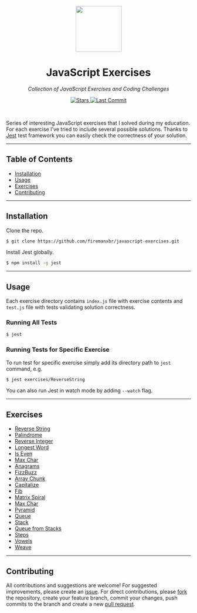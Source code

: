 <div align="center">
  <a href="https://github.com/firemanxbr/javascript-exercises">
    <img src="https://user-images.githubusercontent.com/35331661/42527869-27757618-847a-11e8-92f0-ab671ea0d200.png" height="125px">
  </a>
  <h1>JavaScript Exercises</h1>
  <p>
    <em>Collection of JavaScript Exercises and Coding Challenges</em>
  </p>
  <p>
    <a href="https://github.com/firemanxbr/javascript-exercises/stargazers">
      <img src="https://img.shields.io/github/stars/firemanxbr/javascript-exercises.svg" alt="Stars" /> 
    </a>
    <a href="https://github.com/firemanxbr/javascript-exercises/commits/master">
      <img src="https://img.shields.io/github/last-commit/firemanxbr/javascript-exercises.svg" alt="Last Commit" />
    </a>
  </p>
  <br>
</div>

Series of interesting JavaScript exercises that I solved during my education. For each exercise I've tried to include several possible solutions. Thanks to [Jest](https://jestjs.io/) test framework you can easily check the correctness of your solution.

---

## Table of Contents

- [Installation](#installation)
- [Usage](#usage)
- [Exercises](#exercises)
- [Contributing](#contributing)

---

## Installation

Clone the repo.

```bash
$ git clone https://github.com/firemanxbr/javascript-exercises.git
```

Install Jest globally.

```bash
$ npm install -g jest
```

---

## Usage

Each exercise directory contains `index.js` file with exercise contents and `test.js` file with tests validating solution correctness.

### Running All Tests

```bash
$ jest
```

### Running Tests for Specific Exercise

To run test for specific exercise simply add its directory path to `jest` command, e.g.

```bash
$ jest exercises/ReverseString
```

You can also run Jest in watch mode by adding `--watch` flag.

---

## Exercises

- [Reverse String](https://github.com/firemanxbr/javascript-exercises/blob/master/exercises/ReverseString/index.js)
- [Palindrome](https://github.com/firemanxbr/javascript-exercises/blob/master/exercises/Palindrome/index.js)
- [Reverse Integer](https://github.com/firemanxbr/javascript-exercises/blob/master/exercises/ReverseInteger/index.js)
- [Longest Word](https://github.com/firemanxbr/javascript-exercises/blob/master/exercises/LongestWord/index.js)
- [Is Even](https://github.com/firemanxbr/javascript-exercises/blob/master/exercises/IsEven/index.js)
- [Max Char](https://github.com/firemanxbr/javascript-exercises/blob/master/exercises/MaxChar/index.js)
- [Anagrams](https://github.com/firemanxbr/javascript-exercises/blob/master/exercises/Anagrams/index.js)
- [FizzBuzz](https://github.com/firemanxbr/javascript-exercises/blob/master/exercises/FizzBuzz/index.js)
- [Array Chunk](https://github.com/firemanxbr/javascript-exercises/blob/master/exercises/ArrayChunk/index.js)
- [Capitalize](https://github.com/firemanxbr/javascript-exercises/blob/master/exercises/Capitalize/index.js)
- [Fib](https://github.com/firemanxbr/javascript-exercises/blob/master/exercises/Fib/index.js)
- [Matrix Spiral](https://github.com/firemanxbr/javascript-exercises/blob/master/exercises/MatrixSpiral/index.js)
- [Max Char](https://github.com/firemanxbr/javascript-exercises/blob/master/exercises/MaxChar/index.js)
- [Pyramid](https://github.com/firemanxbr/javascript-exercises/blob/master/exercises/Pyramid/index.js)
- [Queue](https://github.com/firemanxbr/javascript-exercises/blob/master/exercises/Queue/index.js)
- [Stack](https://github.com/firemanxbr/javascript-exercises/blob/master/exercises/Stack/index.js)
- [Queue from Stacks](https://github.com/firemanxbr/javascript-exercises/blob/master/exercises/QueueFromStacks/index.js)
- [Steps](https://github.com/firemanxbr/javascript-exercises/blob/master/exercises/Steps/index.js)
- [Vowels](https://github.com/firemanxbr/javascript-exercises/blob/master/exercises/Vowels/index.js)
- [Weave](https://github.com/firemanxbr/javascript-exercises/blob/master/exercises/Weave/index.js)

---

## Contributing

All contributions and suggestions are welcome! For suggested improvements, please create an [issue](https://github.com/firemanxbr/javascript-exercises/issues). For direct contributions, please [fork](https://github.com/firemanxbr/javascript-exercises/fork) the repository, create your feature branch, commit your changes, push commits to the branch and create a new [pull request](https://github.com/firemanxbr/javascript-exercises/pulls).
